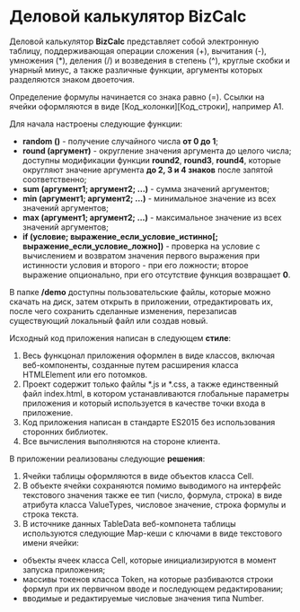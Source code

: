 # Деловой калькулятор BizCalc
Деловой калькулятор **BizCalc** представляет собой электронную таблицу, поддерживающая операции сложения (+), вычитания (-), умножения (*), деления (/) и возведения в степень (^), круглые скобки и унарный минус, а также различные функции, аргументы которых разделяются знаком двоеточия. 

Определение формулы начинается со знака равно (=). Ссылки на ячейки оформляются в виде [Код_колонки][Код_строки], например A1. 

Для начала настроены следующие функции:

* **random ()** - получение случайного числа **от 0 до 1**;
* **round (аргумент)** - округление значения аргумента до целого числа; доступны модификации функции **round2**, **round3**, **round4**, которые округляют значение аргумента **до 2, 3 и 4 знаков** после запятой соответственно;
* **sum (аргумент1; аргумент2; ...)** - сумма значений аргументов;
* **min (аргумент1; аргумент2; ...)** - минимальное значение из всех значений аргументов;
* **max (аргумент1; аргумент2; ...)** - максимальное значение из всех значений аргументов;
* **if (условие; выражение_если_условие_истинно[; выражение_если_условие_ложно])** - проверка на условие с вычислением и возвратом значения первого выражения при истинности условия и второго - при его ложности; второе выражение опционально, при его отсутствие функция возвращает **0**.

В папке **/demo** доступны пользовательские файлы, которые можно скачать на диск, затем открыть в приложении, отредактировать их, после чего сохранить сделанные изменения, перезаписав существующий локальный файл или создав новый. 

Исходный код приложения написан в следующем **стиле**:
1. Весь функцонал приложения оформлен в виде классов, включая веб-компоненты, созданные путем расширения класса HTMLElement или его потомков.
2. Проект содержит только файлы *.js и *.css, а также единственный файл index.html, в котором устанавливаются глобальные параметры приложения и который используется в качестве точки входа в приложение. 
3. Код приложения написан в стандарте ES2015 без использования сторонних библиотек.
4. Все вычисления выполняются на стороне клиента.

В приложении реализованы следующие **решения**:
1. Ячейки таблицы оформляются в виде объектов класса Cell.
2. В объекте ячейки сохраняются помимо выводимого на интерфейс текстового значения также ее тип (число, формула, строка) в виде атрибута класса ValueTypes, числовое значение, строка формулы и строка текста. 
3. В источнике данных TableData веб-компонета таблицы используются следующие Map-кеши с ключами в виде текстового имени ячейки:
* объекты ячеек класса Cell, которые инициализируются в момент запуска приложения;
* массивы токенов класса Token, на которые разбиваются строки формул при их первичном вводе и последующем редактировании;
* вводимые и редактируемые числовые значения типа Number.

